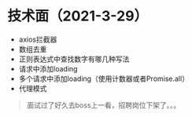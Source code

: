 <!--
 * @Author: zyxm5
 * @Date: 2021-03-23 06:34:03
 * @LastEditors: zyxm5
 * @LastEditTime: 2021-04-15 07:33:56
 * @Description: 
-->
# 技术面（2021-3-29）

- axios拦截器
- 数组去重
- 正则表达式中查找数字有哪几种写法
- 请求中添加loading
- 多个请求中添加loading（使用计数器或者Promise.all）
- 代理模式

> 面试过了好久去boss上一看，招聘岗位下架了。。。
